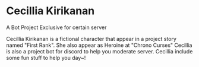# Cecillia Kirikanan
A Bot Project Exclusive for certain server

Cecillia Kirikanan is a fictional character that appear in a project story named "First Rank". She also appear as Heroine at "Chrono Curses"
Cecillia is also a project bot for discord to help you moderate server. Cecillia include some fun stuff to help you day~!
